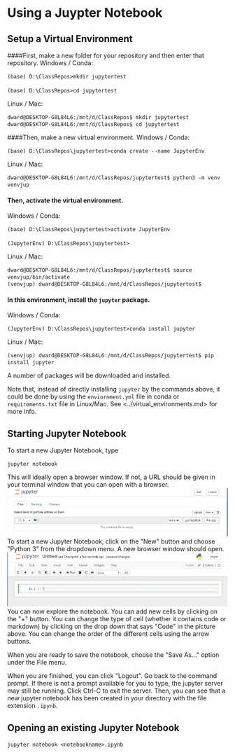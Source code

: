 # Using a Juypter Notebook

## Setup a Virtual Environment

####First, make a new folder for your repository and then enter that repository.
Windows / Conda:
```
(base) D:\ClassRepos>mkdir jupytertest

(base) D:\ClassRepos>cd jupytertest
```
Linux / Mac:
```
dward@DESKTOP-G8L84L6:/mnt/d/ClassRepos$ mkdir jupytertest
dward@DESKTOP-G8L84L6:/mnt/d/ClassRepos$ cd jupytertest
```

####Then, make a new virtual environment.
Windows / Conda:
```
(base) D:\ClassRepos\jupytertest>conda create --name JupyterEnv
```
Linux / Mac:
```
dward@DESKTOP-G8L84L6:/mnt/d/ClassRepos/jupytertest$ python3 -m venv venvjup
```
#### Then, activate the virtual environment.
Windows / Conda:
```
(base) D:\ClassRepos\jupytertest>activate JupyterEnv

(JupyterEnv) D:\ClassRepos\jupytertest>
```
Linux / Mac:
```
dward@DESKTOP-G8L84L6:/mnt/d/ClassRepos/jupytertest$ source venvjup/bin/activate
(venvjup) dward@DESKTOP-G8L84L6:/mnt/d/ClassRepos/jupytertest$
```

#### In this environment, install the `jupyter` package.
Windows / Conda:
```
(JupyterEnv) D:\ClassRepos\jupytertest>conda install jupyter
```
Linux / Mac:
```
(venvjup) dward@DESKTOP-G8L84L6:/mnt/d/ClassRepos/jupytertest$ pip install jupyter
```
A number of packages will be downloaded and installed.

Note that, instead of directly installing `jupyter` by the commands above, it
could be done by using the `enviornment.yml` file in conda or `requirements.txt`
file in Linux/Mac.  See <../virtual_environments.md> for more info.

## Starting  Jupyter Notebook
To start a new Jupyter Notebook, type
```
jupyter notebook
```
This will ideally open a browser window.  If not, a URL should be given in your
terminal window that you can open with a browser.
![images/JN_empty.JPG](images/JN_empty.JPG)
To start a new Jupyter Notebook, click on the "New" button and choose
"Python 3" from the dropdown menu.  A new browser window should open.
![images/JN_new_notebook.JPG](images/JN_new_notebook.JPG)
You can now explore the notebook.  You can add new cells by clicking on the
"+" button.  You can change the type of cell (whether it contains code or 
markdown) by clicking on the drop down that says "Code" in the picture above.
You can change the order of the different cells using the arrow buttons.

When you are ready to save the notebook, choose the "Save As..." option under 
the File menu.

When you are finished, you can click "Logout".  Go back to the command prompt.
If there is not a prompt available for you to type, the jupyter server may
still be running.  Click Ctrl-C to exit the server.  Then, you can see that
a new jupyter notebook has been created in your directory with the file
extension `.ipynb`.

## Opening an existing Jupyter Notebook
```
jupyter notebook <notebookname>.ipynb
```
